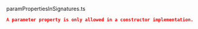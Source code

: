 paramPropertiesInSignatures.ts
```json
A parameter property is only allowed in a constructor implementation.
```
